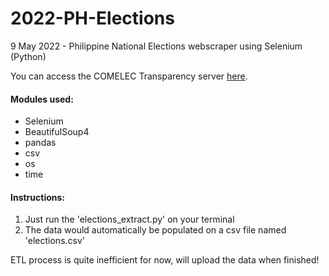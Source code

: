# 2022-PH-Elections
9 May 2022 - Philippine National Elections webscraper using Selenium (Python)

You can access the COMELEC Transparency server [here](https://2022electionresults.comelec.gov.ph/#/er/0/).

#### Modules used:
- Selenium
- BeautifulSoup4
- pandas
- csv
- os
- time

#### Instructions:
1. Just run the 'elections_extract.py' on your terminal
2. The data would automatically be populated on a csv file named 'elections.csv'

ETL process is quite inefficient for now, will upload the data when finished!
